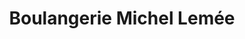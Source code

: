 ---
title: "Boulangerie Michel Lemée"
url: /perros-guirec/boulangerie-michel-lemee/
shop: Bäckerei
---